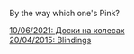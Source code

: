 By the way which one's Pink?  
  
[10/06/2021: Доски на колесах](https://somelun.github.io/skateboarding.html)  
[20/04/2015: Blindings](https://somelun.github.io/blindings.html)
